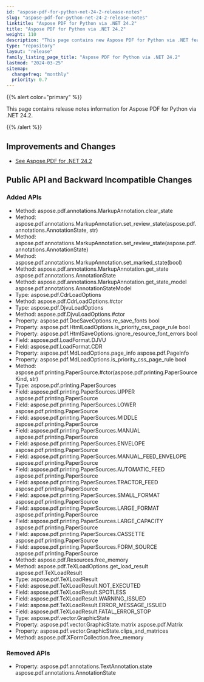 ```yaml
---
id: "aspose-pdf-for-python-net-24-2-release-notes"
slug: "aspose-pdf-for-python-net-24-2-release-notes"
linktitle: "Aspose PDF for Python via .NET 24.2"
title: "Aspose PDF for Python via .NET 24.2"
weight: 110
description: "This page contains new Aspose PDF for Python via .NET features, enhancement, and bug fixes in 2024, version 24.2."
type: "repository"
layout: "release"
family_listing_page_title: "Aspose PDF for Python via .NET 24.2"
lastmod: "2024-03-25"
sitemap:
  changefreq: "monthly"
  priority: 0.7
---
```


{{% alert color="primary" %}}

This page contains release notes information for Aspose PDF for Python via .NET 24.2.

{{% /alert %}}

## Improvements and Changes

- [See Aspose.PDF for .NET 24.2](/pdf/net/release-notes/2024/aspose-pdf-for-net-24-02-release-notes/)

## Public API and Backward Incompatible Changes

### Added APIs
* Method: aspose.pdf.annotations.MarkupAnnotation.clear_state
* Method: aspose.pdf.annotations.MarkupAnnotation.set_review_state(aspose.pdf.annotations.AnnotationState, str) 
* Method: aspose.pdf.annotations.MarkupAnnotation.set_review_state(aspose.pdf.annotations.AnnotationState) 
* Method: aspose.pdf.annotations.MarkupAnnotation.set_marked_state(bool) 
* Method: aspose.pdf.annotations.MarkupAnnotation.get_state aspose.pdf.annotations.AnnotationState
* Method: aspose.pdf.annotations.MarkupAnnotation.get_state_model aspose.pdf.annotations.AnnotationStateModel
* Type: aspose.pdf.CdrLoadOptions 
* Method: aspose.pdf.CdrLoadOptions.#ctor 
* Type: aspose.pdf.DjvuLoadOptions
* Method: aspose.pdf.DjvuLoadOptions.#ctor 
* Property: aspose.pdf.DocSaveOptions.re_save_fonts bool
* Property: aspose.pdf.HtmlLoadOptions.is_priority_css_page_rule bool
* Property: aspose.pdf.HtmlSaveOptions.ignore_resource_font_errors bool
* Field: aspose.pdf.LoadFormat.DJVU 
* Field: aspose.pdf.LoadFormat.CDR 
* Property: aspose.pdf.MdLoadOptions.page_info aspose.pdf.PageInfo
* Property: aspose.pdf.MdLoadOptions.is_priority_css_page_rule bool
* Method: aspose.pdf.printing.PaperSource.#ctor(aspose.pdf.printing.PaperSourceKind, str) 
* Type: aspose.pdf.printing.PaperSources 
* Field: aspose.pdf.printing.PaperSources.UPPER aspose.pdf.printing.PaperSource
* Field: aspose.pdf.printing.PaperSources.LOWER aspose.pdf.printing.PaperSource
* Field: aspose.pdf.printing.PaperSources.MIDDLE aspose.pdf.printing.PaperSource
* Field: aspose.pdf.printing.PaperSources.MANUAL aspose.pdf.printing.PaperSource
* Field: aspose.pdf.printing.PaperSources.ENVELOPE aspose.pdf.printing.PaperSource
* Field: aspose.pdf.printing.PaperSources.MANUAL_FEED_ENVELOPE aspose.pdf.printing.PaperSource
* Field: aspose.pdf.printing.PaperSources.AUTOMATIC_FEED aspose.pdf.printing.PaperSource
* Field: aspose.pdf.printing.PaperSources.TRACTOR_FEED aspose.pdf.printing.PaperSource
* Field: aspose.pdf.printing.PaperSources.SMALL_FORMAT aspose.pdf.printing.PaperSource
* Field: aspose.pdf.printing.PaperSources.LARGE_FORMAT aspose.pdf.printing.PaperSource
* Field: aspose.pdf.printing.PaperSources.LARGE_CAPACITY aspose.pdf.printing.PaperSource
* Field: aspose.pdf.printing.PaperSources.CASSETTE aspose.pdf.printing.PaperSource
* Field: aspose.pdf.printing.PaperSources.FORM_SOURCE aspose.pdf.printing.PaperSource
* Method: aspose.pdf.Resources.free_memory 
* Method: aspose.pdf.TeXLoadOptions.get_load_result aspose.pdf.TeXLoadResult
* Type: aspose.pdf.TeXLoadResult 
* Field: aspose.pdf.TeXLoadResult.NOT_EXECUTED 
* Field: aspose.pdf.TeXLoadResult.SPOTLESS 
* Field: aspose.pdf.TeXLoadResult.WARNING_ISSUED 
* Field: aspose.pdf.TeXLoadResult.ERROR_MESSAGE_ISSUED 
* Field: aspose.pdf.TeXLoadResult.FATAL_ERROR_STOP 
* Type: aspose.pdf.vector.GraphicState 
* Property: aspose.pdf.vector.GraphicState.matrix aspose.pdf.Matrix
* Property: aspose.pdf.vector.GraphicState.clips_and_matrices 
* Method: aspose.pdf.XFormCollection.free_memory 

### Removed APIs
* Property: aspose.pdf.annotations.TextAnnotation.state aspose.pdf.annotations.AnnotationState